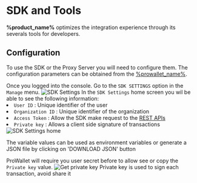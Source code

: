 # SDK and Tools

**%product_name%** optimizes the integration experience through its severals tools for developers.

## Configuration

To use the SDK or the Proxy Server you will need to configure them. The configuration parameters can be obtained from the [%prowallet_name%](%prowallet_url%).


<procedure title="Getting SDK configuration">
<step>
Once you logged into the console. Go to the <code>SDK SETTINGS</code> option in the <code>Manage</code> menu.
<img src="ProWallet_ManageMenu_SDKSettings.png" alt="SDK Settings"/>
</step>
<step>
In the <code>SDK Settings</code> home screen you wil be able to see the following information:

<list>
<li>
<code>User ID</code> : Unique identifier of the user
</li>
<li>
<code>Organization ID</code> : Unique identifier of the organization
</li>
<li>
<code>Access Token</code> : Allow the SDK make request to the <a href="Authentication.md">REST APIs</a>
</li>
<li>
<code>Private key</code> : Allows a client side signature of transactions
</li>
</list>

<img src="ProWallet_SDK_Settings.png" alt="SDK Settings home"/>

<note>The variable values can be used as environment variables or generate a JSON file by clicking on 'DOWNLOAD JSON' button</note>

</step>
<step>
ProWallet will require you user secret before to allow see or copy the <code>Private key</code> value.
<img src="ProWallet_SDK_Settings_GetPrivateKey.png" alt="Get private key"/>
<warning>Private key is used to sign each transaction, avoid share it</warning>
</step>
</procedure>